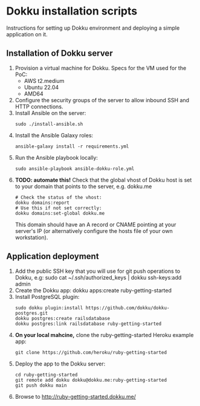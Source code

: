 # Dokku installation scripts

Instructions for setting up Dokku environment and deploying a simple application on it.

## Installation of Dokku server
1. Provision a virtual machine for Dokku. Specs for the VM used for the PoC:
   - AWS t2.medium
   - Ubuntu 22.04
   - AMD64
1. Configure the security groups of the server to allow inbound SSH and HTTP connections.
1. Install Ansible on the server:
   ```
   sudo ./install-ansible.sh
   ```
1. Install the Ansible Galaxy roles:
   ``` 
   ansible-galaxy install -r requirements.yml
   ```
1. Run the Ansible playbook locally:
   ```
   sudo ansible-playbook ansible-dokku-role.yml
   ```
1. **TODO: automate this!**
   Check that the global vhost of Dokku host is set to your domain that points to the server, e.g. dokku.me
   ```
   # Check the status of the vhost:
   dokku domains:report
   # Use this if not set correctly:
   dokku domains:set-global dokku.me
   ```
   This domain should have an A record or CNAME pointing at your server's IP (or alternatively configure the hosts file of your own workstation).
 
## Application deployment
1. Add the public SSH key that you will use for git push operations to Dokku, e.g:
   sudo cat ~/.ssh/authorized_keys | dokku ssh-keys:add admin
1. Create the Dokku app:
   dokku apps:create ruby-getting-started
1. Install PostgreSQL plugin:
   ```
   sudo dokku plugin:install https://github.com/dokku/dokku-postgres.git
   dokku postgres:create railsdatabase
   dokku postgres:link railsdatabase ruby-getting-started
   ```
1. **On your local mahcine,** clone the ruby-getting-started Heroku example app:
   ```
   git clone https://github.com/heroku/ruby-getting-started
   ```
1. Deploy the app to the Dokku server:
   ```
   cd ruby-getting-started
   git remote add dokku dokku@dokku.me:ruby-getting-started
   git push dokku main
   ```
1. Browse to http://ruby-getting-started.dokku.me/
